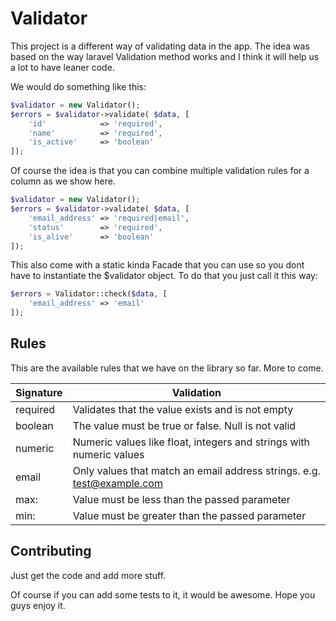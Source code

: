 # Validator

This project is a different way of validating data in the app. The idea was based on the way laravel Validation method works and I think it will help us a lot to have leaner code.

We would do something like this:

```php
$validator = new Validator();
$errors = $validator->validate( $data, [
    'id'            => 'required',
    'name'          => 'required',
    'is_active'     => 'boolean'
]);
```

Of course the idea is that you can combine multiple validation rules for a column as we show here.

```php
$validator = new Validator();
$errors = $validator->validate( $data, [
    'email_address' => 'required|email',
    'status'        => 'required',
    'is_alive'      => 'boolean'
]);
```

This also come with a static kinda Facade that you can use so you dont have to instantiate the $validator object. To do that you just call it this way:

```php
$errors = Validator::check($data, [
    'email_address' => 'email'
]);
```

## Rules

This are the available rules that we have on the library so far. More to come.

| Signature   | Validation                                                             |
|-------------|------------------------------------------------------------------------|
| required    | Validates that the value exists and is not empty                       |
| boolean     | The value must be true or false. Null is not valid                     |
| numeric     | Numeric values like float, integers and strings with numeric values    |
| email       | Only values that match an email address strings. e.g. test@example.com |
| max:<value> | Value must be less than the passed parameter                           |
| min:<value> | Value must be greater than the passed parameter                        |


## Contributing

Just get the code and add more stuff.

Of course if you can add some tests to it, it would be awesome.
Hope you guys enjoy it.
